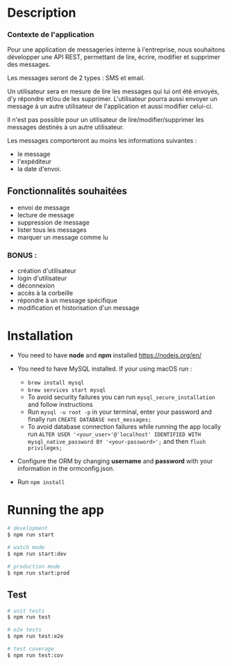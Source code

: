 # Description

### Contexte de l'application

Pour une application de messageries interne à l'entreprise, nous souhaitons développer une API REST, permettant de lire, écrire, modifier et supprimer des messages.

Les messages seront de 2 types : SMS et email.

Un utilisateur sera en mesure de lire les messages qui lui ont été envoyés, d'y répondre et/ou de les supprimer.
L'utilisateur pourra aussi envoyer un message à un autre utilisateur de l'application et aussi modifier celui-ci.

Il n'est pas possible pour un utilisateur de lire/modifier/supprimer les messages destinés à un autre utilisateur.

Les messages comporteront au moins les informations suivantes :
- le message
- l'expéditeur
- la date d'envoi.

## Fonctionnalités souhaitées
- envoi de message
- lecture de message
- suppression de message
- lister tous les messages
- marquer un message comme lu

### BONUS :
- création d'utilisateur
- login d'utilisateur
- déconnexion
- accès à la corbeille
- répondre à un message spécifique
- modification et historisation d'un message

# Installation

* You need to have **node** and **npm** installed https://nodejs.org/en/

* You need to have MySQL installed. If your using macOS run :
  - `brew install mysql`
  - `brew services start mysql`
  - To avoid security failures you can run `mysql_secure_installation` and follow instructions
  - Run `mysql -u root -p` in your terminal, enter your password and finally run `CREATE DATABASE nest_messages;`
  - To avoid database connection failures while running the app locally run `ALTER USER '<your_user>'@'localhost' IDENTIFIED WITH mysql_native_password BY '<your-password>';` and then `flush privileges;`

* Configure the ORM by changing **username** and **password** with your information in the ormconfig.json.

* Run `npm install`

# Running the app

```bash
# development
$ npm run start

# watch mode
$ npm run start:dev

# production mode
$ npm run start:prod
```

## Test

```bash
# unit tests
$ npm run test

# e2e tests
$ npm run test:e2e

# test coverage
$ npm run test:cov
```
